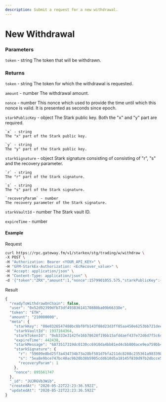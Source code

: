 ```yaml
---
description: Submit a request for a new withdrawal.
---
```

# New Withdrawal

### **Parameters**

`token` - string
The token that will be withdrawn.

### **Returns**

`token` - string
The token for which the withdrawal is requested.

`amount` - number
The withdrawal amount.

`nonce` - number
This nonce which used to provide the time until which this nonce is valid. It is presented as seconds since epoch.

`starkPublicKey` - object
The Stark public key. Both the "x" and "y" part are required.

    `x` - string
    The "x" part of the Stark public key.
    
    `y` - string
    The "y" part of the Stark public key.

`starkSignature` - object
Stark signature consisting of consisting of "r", "s" and the recovery parameter.

    `r` - string
    The "r" part of the Stark signature.
    
    `s` - string
    The "s" part of the Stark signature.
    
    `recoveryParam` - number
    The recovery parameter of the Stark signature.

`starkVaultId` - number
The Stark vault ID.

`expireTime` - number

#### **Example**

Request

```bash
curl https://rpc.gateway.fm/v1/starkex/stg/trading/w/withdraw \
-X POST \
-H "Authorization: Bearer <YOUR_API_KEY>" \
-H "GFM-StarkEx-Authorization: <EcRecover_value>" \
-H "Accept: application/json" \
-H "Content-Type: application/json" \  
-d '{"token":"ZRX","amount":1,"nonce":1579901055.575,"starkPublicKey":{"x":"6d840e6d0ecfcbcfa83c0f704439e16c69383d93f51427feb9a4f2d21fbe075","y":"58f7ce5eb6eb5bd24f70394622b1f4d2c54ebca317a3e61bf9f349dccf166cf"},"starkSignature":{"r":"1f38f551d798562c16d28733c7e3ff6850898d82f0ac9ccd39d373303b1778c","s":"518560420e52a37e9f580f024fc0fe8572cb2f5437a839075bbf4b2b123d572","recoveryParam":1},"starkVaultId":1000003,"expireTime":442438}'
```


Result

```javascript
{
  "readyToWithdrawOnChain": false,
  "user": "0x52d92399dfb73df49383614170880ba09b66338e",
  "token": "ETH",
  "amount": "210000000",
  "meta": {
    "starkKey": "00e0326547480bc8bf0fb143f08d23d3ff85aa450e6253bb721dee1410a83b73",
    "starkVaultId": 1937164364,
    "starkTokenId": "0xb333e3142fe16b78628f19bb15afddaef437e72d6d7f5c6c20c6801a27fba6",
    "expireTime": 442438,
    "starkMessage": "6873517319dc0130cc6910da4bb81ed4cbb800ace9ea759bb46652f0ec21093",
    "starkSignature": {
      "r": "59609e8bd25f3a434734b73a28bf581d7bfa211dc8288c235361a9833988272",
      "s": "5ea8e9bce747bc40ac9b20b38b5905cdd610d5a18145f830d97b2dbcce573a2",
      "recoveryParam": 1
    },
    "nonce": 895561747
  },
  "_id": "JUJRGVb3Wib",
  "createdAt": "2020-05-22T22:23:36.592Z",
  "updatedAt": "2020-05-22T22:23:36.592Z"
}
```
